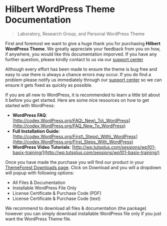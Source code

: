 # Hilbert WordPress Theme Documentation

> Laboratory, Research Group, and Personal WordPress Theme

First and foremost we want to give a huge thank you for purchasing **Hilbert WordPress Theme**. We greatly appreciate your feedback from you on how, if anywhere, you would like this documentation imporved. If you have any further question, please kindly contact to us via our [support center](https://owwwlab.ticksy.com/)

Although every effort has been made to ensure the theme is bug free and easy to use there is always a chance errors may occur. If you do find a problem please notify us immediately through our [support center](https://owwwlab.ticksy.com/) so we can ensure it gets fixed as quickly as possible.

If you are all new to WordPress, it is recommended to learn a little bit about it before you get started. Here are some nice resources on how to get started with WordPress:

* **WordPress FAQ**: [http://codex.WordPress.org/FAQ\_New\_To\_WordPress](http://codex.WordPress.org/FAQ_New_To_WordPress)
* **Full Installation Guide**: [http://codex.WordPress.org/First\_Steps\_With\_WordPress](http://codex.WordPress.org/First_Steps_With_WordPress)
* **WordPress Video Tutorials**: [http://wp.tutsplus.com/sessions/wp101-basix-training/](http://wp.tutsplus.com/sessions/wp101-basix-training/)

Once you have made the purchase you will find our product in your [ThemeForest Downloads page](http://themeforest.net/downloads/). Click on Download and you will a dropdown will popup with following options:

* All Files & Documentation
* Installable WordPress File Only
* License Certificate & Purchase Code \(PDF\)
* License Certificate & Purchase Code \(text\)

We recommend to download all files & documentation \(the package\) however you can simply download installable WordPress file only if you just want the WordPress Theme file.
